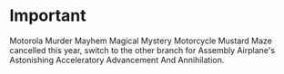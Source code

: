 # Important
Motorola Murder Mayhem Magical Mystery Motorcycle Mustard Maze  cancelled this year, switch to the other branch for Assembly Airplane's Astonishing Acceleratory Advancement And Annihilation.
